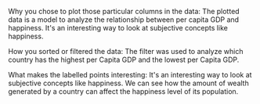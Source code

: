 Why you chose to plot those particular columns in the data: The plotted data is a model to analyze the relationship between per capita GDP and happiness. It's an interesting way to look at subjective concepts like happiness.

How you sorted or filtered the data: The filter was used to analyze which country has the highest per Capita GDP and the lowest per Capita GDP.

What makes the labelled points interesting: It's an interesting way to look at subjective concepts like happiness. We can see how the amount of wealth generated by a country can affect the happiness level of its population.
